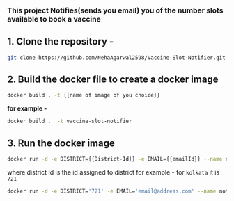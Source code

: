 ### This project Notifies(sends you email) you of the number slots available to book a vaccine

## 1. Clone the repository - 
```bash
git clone https://github.com/NehaAgarwal2598/Vaccine-Slot-Notifier.git
```
## 2. Build the docker file to create a docker image
```bash
docker build . -t {{name of image of you choice}}
```
**for example -**
```bash 
docker build .  -t vaccine-slot-notifier
```
## 3. Run the docker image
```bash
docker run -d -e DISTRICT={{District-Id}} -e EMAIL={{emailId}} --name notifier-{{District-Id}} vaccine-slot-notifier 
```
where district Id is the id assigned to district for example - for `kolkata` it is `721`
```bash 
docker run -d -e DISTRICT='721' -e EMAIL='email@address.com' --name notifier-725 vaccine-slot-notifier 
```